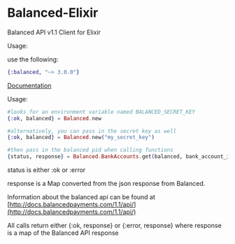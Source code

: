 # Balanced-Elixir

Balanced API v1.1 Client for Elixir

Usage:

use the following:
```elixir
{:balanced, "~> 3.0.0"}
```

[Documentation](http://hexdocs.pm/balanced-elixir)

Usage:
```elixir
#looks for an environment variable named BALANCED_SECRET_KEY
{:ok, balanced} = Balanced.new

#alternatively, you can pass in the secret key as well
{:ok, balanced} = Balanced.new("my_secret_key") 

#then pass in the balanced pid when calling functions
{status, response} = Balanced.BankAccounts.get(balanced, bank_account_id)
```

status is either :ok or :error

response is a Map converted from the json response from Balanced.

Information about the balanced api can be found at [http://docs.balancedpayments.com/1.1/api/](http://docs.balancedpayments.com/1.1/api/)

All calls return either {:ok, response} or {:error, response} where response is a map of the Balanced API response


